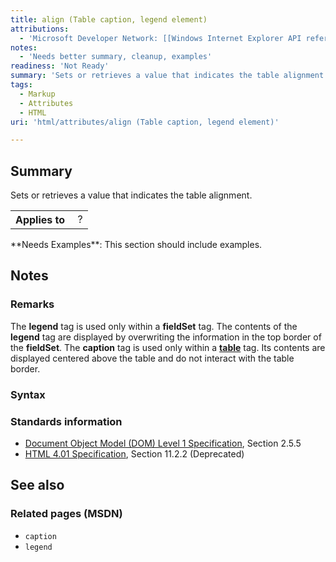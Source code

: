 ```yaml
---
title: align (Table caption, legend element)
attributions:
  - 'Microsoft Developer Network: [[Windows Internet Explorer API reference](http://msdn.microsoft.com/en-us/library/ie/hh828809%28v=vs.85%29.aspx) Article]'
notes:
  - 'Needs better summary, cleanup, examples'
readiness: 'Not Ready'
summary: 'Sets or retrieves a value that indicates the table alignment.'
tags:
  - Markup
  - Attributes
  - HTML
uri: 'html/attributes/align (Table caption, legend element)'

---
```

## <span>Summary</span>

Sets or retrieves a value that indicates the table alignment.

<table class="wikitable">
<tr>
<th>
Applies to

</th>
<td>
 ?

</td>
</tr>
</table>
**Needs Examples**: This section should include examples.

## <span>Notes</span>

### <span>Remarks</span>

The **legend** tag is used only within a **fieldSet** tag. The contents of the **legend** tag are displayed by overwriting the information in the top border of the **fieldSet**. The **caption** tag is used only within a [**table**](/html/elements/table) tag. Its contents are displayed centered above the table and do not interact with the table border.

### <span>Syntax</span>

### <span>Standards information</span>

-   [Document Object Model (DOM) Level 1 Specification](http://go.microsoft.com/fwlink/p/?linkid=161725), Section 2.5.5
-   [HTML 4.01 Specification](http://go.microsoft.com/fwlink/p/?linkid=25320), Section 11.2.2 (Deprecated)

## <span>See also</span>

### <span>Related pages (MSDN)</span>

-   `caption`
-   `legend`
